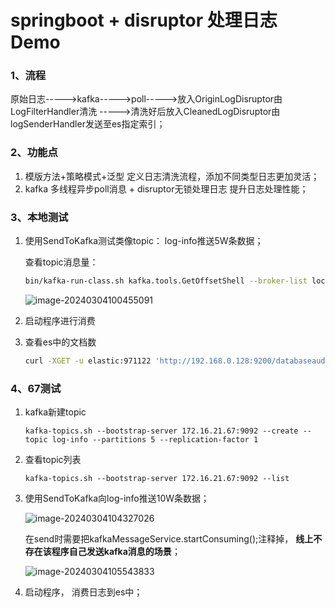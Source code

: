 # springboot + disruptor 处理日志Demo

### 1、流程

原始日志----->kafka----->poll----->放入OriginLogDisruptor由LogFilterHandler清洗
----->清洗好后放入CleanedLogDisruptor由logSenderHandler发送至es指定索引；

### 2、功能点

1. 模版方法+策略模式+泛型 定义日志清洗流程，添加不同类型日志更加灵活；
2. kafka 多线程异步poll消息 + disruptor无锁处理日志 提升日志处理性能；



### 3、本地测试

1. 使用SendToKafka测试类像topic： log-info推送5W条数据；

   查看topic消息量：

   ```bash
   bin/kafka-run-class.sh kafka.tools.GetOffsetShell --broker-list localhost:9092 --time -1 --topic log-info
   ```

   ![image-20240304100455091](img/image-20240304100455091.png)

2. 启动程序进行消费

3. 查看es中的文档数

   ```bash
   curl -XGET -u elastic:971122 'http://192.168.0.128:9200/databaseaudit-hy/_count'
   ```



### 4、67测试

1. kafka新建topic

   ```
   kafka-topics.sh --bootstrap-server 172.16.21.67:9092 --create --topic log-info --partitions 5 --replication-factor 1
   
   ```

2. 查看topic列表

   ```
   kafka-topics.sh --bootstrap-server 172.16.21.67:9092 --list
   
   ```

3. 使用SendToKafka向log-info推送10W条数据；

   ![image-20240304104327026](img/image-20240304104327026.png)

   在send时需要把kafkaMessageService.startConsuming();注释掉， **线上不存在该程序自己发送kafka消息的场景**；

   ![image-20240304105543833](img/image-20240304105543833.png)

4. 启动程序， 消费日志到es中；

   
